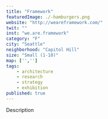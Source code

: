 ```yaml
---
title: "Framework"
featuredImage: ./-hamburgers.png
website: "http://weareframework.com/"
twit: ""
inst: "we.are.framework"
category: "F"
city: "Seattle"
neighborhood: "Capitol Hill"
size: "Small (1-10)"
map: ['','']
tags:
    - architecture
    - research
    - strategy
    - exhibition
published: true
---
```


Description
